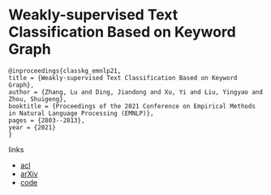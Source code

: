 # Weakly-supervised Text Classification Based on Keyword Graph

```
@inproceedings{classkg_emnlp21,
title = {Weakly-supervised Text Classification Based on Keyword Graph},
author = {Zhang, Lu and Ding, Jiandong and Xu, Yi and Liu, Yingyao and Zhou, Shuigeng},
booktitle = {Proceedings of the 2021 Conference on Empirical Methods in Natural Language Processing (EMNLP)},
pages = {2803--2813},
year = {2021}
}
```

links
- [acl](https://aclanthology.org/2021.emnlp-main.222)
- [arXiv](https://arxiv.org/abs/2110.02591)
- [code](https://github.com/zhanglu-cst/ClassKG)
